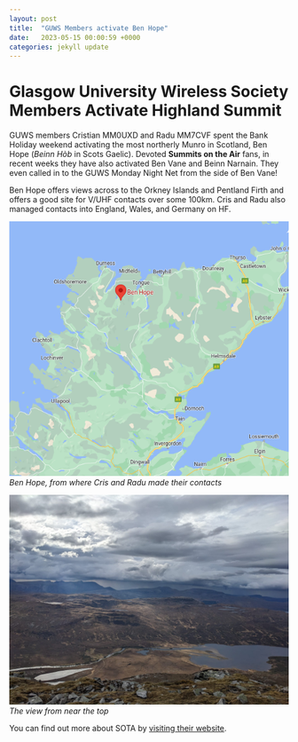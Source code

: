 ```yaml
---
layout: post
title:  "GUWS Members activate Ben Hope"
date:   2023-05-15 00:00:59 +0000
categories: jekyll update
---
```

# Glasgow University Wireless Society Members Activate Highland Summit

GUWS members Cristian MM0UXD and Radu MM7CVF spent the Bank Holiday weekend activating the most northerly Munro in Scotland, Ben Hope (*Beinn Hòb* in Scots Gaelic). Devoted **Summits on the Air** fans, in recent weeks they have also activated Ben Vane and Beinn Narnain. They even called in to the GUWS Monday Night Net from the side of Ben Vane!

Ben Hope offers views across to the Orkney Islands and Pentland Firth and offers a good site for V/UHF contacts over some 100km. Cris and Radu also managed contacts into England, Wales, and Germany on HF.

![Ben Hope](/images/BenHope.png)
<br>*Ben Hope, from where Cris and Radu made their contacts*

![The view from near the top](/images/BenHope2.jpeg)
<br>*The view from near the top*

You can find out more about SOTA by [visiting their website](https://www.sota.org.uk).
